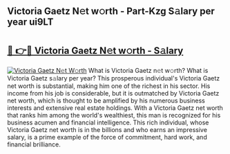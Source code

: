 ## Victoria Gaetz N𝚎t w𝚘rth - Part-Kzg S𝚊lary per year ui9LT

# <h2><a href="http://gc49fp7.nevu.top/?p=Victoria+Gaetz">🔗 👉🔴 Victoria Gaetz N𝚎t w𝚘rth - S𝚊lary</a></h2>

[![Victoria Gaetz N𝚎t W𝚘rth](https://i.imgur.com/Oavwk0R.jpeg)](http://gc49fp7.nevu.top/?p=Victoria+Gaetz)
What is Victoria Gaetz n𝚎t w𝚘rth? What is Victoria Gaetz s𝚊lary per year?
This prosperous individual's Victoria Gaetz net worth is substantial, making him one of the richest in his sector. His income from his job is considerable, but it is outmatched by Victoria Gaetz net worth, which is thought to be amplified by his numerous business interests and extensive real estate holdings. With a Victoria Gaetz net worth that ranks him among the world's wealthiest, this man is recognized for his business acumen and financial intelligence. This rich individual, whose Victoria Gaetz net worth is in the billions and who earns an impressive salary, is a prime example of the force of commitment, hard work, and financial brilliance.
